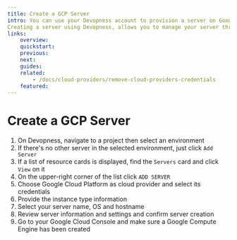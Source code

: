 ```yaml
---
title: Create a GCP Server
intro: You can use your Devopness account to provision a server on Google Cloud Platform using Google Compute Engine.
Creating a server using Devopness, allows you to manage your server through our web application.
links:
    overview:
    quickstart:
    previous:
    next:
    guides:
    related:
        - /docs/cloud-providers/remove-cloud-providers-credentials
    featured:
---
```


# Create a GCP Server
1. On Devopness, navigate to a project then select an environment
2. If there's no other server in the selected environment, just click `Add Server`
3. If a list of resource cards is displayed, find the `Servers` card and click `View` on it
4. On the upper-right corner of the list click `ADD SERVER`
5. Choose Google Cloud Platform as cloud provider and select its credentials
6. Provide the instance type information
7. Select your server name, OS and hostname
8. Review server information and settings and confirm server creation
9. Go to your Google Cloud Console and make sure a Google Compute Engine has been created